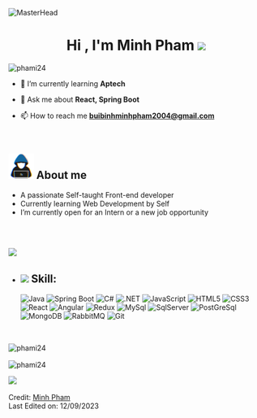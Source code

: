 ![MasterHead](https://images7.alphacoders.com/509/509782.jpg)
<h1 align="center"><b>Hi , I'm Minh Pham </b><img src="https://media.giphy.com/media/hvRJCLFzcasrR4ia7z/giphy.gif" width="35"></h1>


<p align="left"> <img src="https://komarev.com/ghpvc/?username=phami24&label=Profile%20views&color=0e75b6&style=flat" alt="phami24" /> </p>

- 🌱 I’m currently learning **Aptech**

- 💬 Ask me about **React, Spring Boot**

- 📫 How to reach me **buibinhminhpham2004@gmail.com**
<br>

## <picture><img src = "https://github.com/0xAbdulKhalid/0xAbdulKhalid/raw/main/assets/mdImages/about_me.gif" width = 50px></picture> **About me**

- A passionate Self-taught Front-end developer
- Currently learning Web Development by Self
- I’m currently open for an Intern or a new job opportunity

<br><br>

<img src="https://user-images.githubusercontent.com/73097560/115834477-dbab4500-a447-11eb-908a-139a6edaec5c.gif"><br>

<p align="center">

- ## <img src="https://media2.giphy.com/media/QssGEmpkyEOhBCb7e1/giphy.gif?cid=ecf05e47a0n3gi1bfqntqmob8g9aid1oyj2wr3ds3mg700bl&rid=giphy.gif" width ="25">  **Skill**:
  
    ![Java](https://img.shields.io/badge/Java-ED8B00?style=for-the-badge&logo=openjdk&logoColor=white)
    ![Spring Boot](https://img.shields.io/badge/Spring-6DB33F?style=for-the-badge&logo=spring&logoColor=white)
    ![C#](https://img.shields.io/badge/C%23-239120?style=for-the-badge&logo=c-sharp&logoColor=white)
    ![.NET](https://img.shields.io/badge/.NET-5C2D91?style=for-the-badge&logo=.net&logoColor=white)
    ![JavaScript](https://img.shields.io/badge/JavaScript%20-%23F7DF1E.svg?style=for-the-badge&logo=javascript&logoColor=black)
    ![HTML5](https://img.shields.io/badge/HTML5%20-%23E34F26.svg?style=for-the-badge&logo=html5&logoColor=white)
    ![CSS3](https://img.shields.io/badge/CSS%20-%231572B6.svg?style=for-the-badge&logo=css3&logoColor=white)\
    ![React](https://img.shields.io/badge/React-20232A?style=for-the-badge&logo=react&logoColor=61DAFB)
    ![Angular](https://img.shields.io/badge/Angular-DD0031?style=for-the-badge&logo=angular&logoColor=white)
    ![Redux](https://img.shields.io/badge/Redux-593D88?style=for-the-badge&logo=redux&logoColor=white)
    ![MySql](https://img.shields.io/badge/MySQL-005C84?style=for-the-badge&logo=mysql&logoColor=white)
    ![SqlServer](https://img.shields.io/badge/Microsoft%20SQL%20Server-CC2927?style=for-the-badge&logo=microsoft%20sql%20server&logoColor=white)
    ![PostGreSql](https://img.shields.io/badge/PostgreSQL-316192?style=for-the-badge&logo=postgresql&logoColor=white)
    ![MongoDB](https://img.shields.io/badge/MongoDB-4EA94B?style=for-the-badge&logo=mongodb&logoColor=white)
    ![RabbitMQ](https://img.shields.io/badge/rabbitmq-%23FF6600.svg?&style=for-the-badge&logo=rabbitmq&logoColor=white)
    ![Git](https://img.shields.io/badge/GIT-E44C30?style=for-the-badge&logo=git&logoColor=white)
  
 	
<br>


<p><img align="center" src="https://github-readme-stats.vercel.app/api/top-langs?username=phami24&show_icons=true&locale=en&layout=compact" alt="phami24" /></p>

<p><img align="center" src="https://github-readme-streak-stats.herokuapp.com/?user=phami24&" alt="phami24" /></p>

</p>


<img src="https://user-images.githubusercontent.com/73097560/115834477-dbab4500-a447-11eb-908a-139a6edaec5c.gif">

Credit: [Minh Pham](https://github.com/phami24)
<br>
Last Edited on: 12/09/2023
